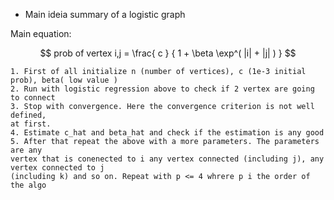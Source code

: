 
* Main ideia summary of a logistic graph

Main equation:

$$
prob of vertex i,j =
\frac{ c }
{ 1 + \beta \exp^( |i| + |j| )  }
$$

    1. First of all initialize n (number of vertices), c (1e-3 initial prob), beta( low value )
    2. Run with logistic regression above to check if 2 vertex are going to connect
    3. Stop with convergence. Here the convergence criterion is not well defined,
    at first.
    4. Estimate c_hat and beta_hat and check if the estimation is any good
    5. After that repeat the above with a more parameters. The parameters are any
    vertex that is conenected to i any vertex connected (including j), any vertex connected to j
    (including k) and so on. Repeat with p <= 4 whrere p i the order of the algo
